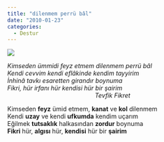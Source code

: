 ```yaml
---
title: "dilenmem perrü bâl"
date: "2010-01-23"
categories: 
  - Destur
---
```


_![](../uploads/image/tevfik_fikret.jpg)_

_Kimseden ümmidi feyz etmem dilenmem perrü bâl  
Kendi cevvim kendi eflâkinde kendim tayyirim  
İnhinâ tavkı esaretten girandır boynuma  
Fikri, hür irfanı hür kendisi hür bir şairim  
                                                   Tevfik Fikret_

Kimseden **feyz** ümid etmem, **kanat** ve **kol** dilenmem  
Kendi **uzay** ve kendi **ufkumda** kendim uçarım  
Eğilmek **tutsaklık** halkasından **zordur** boynuma  
**Fikri** hür, **algısı** hür, **kendisi** hür bir **şairim**
